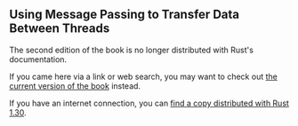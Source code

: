 ## Using Message Passing to Transfer Data Between Threads

The second edition of the book is no longer distributed with Rust's documentation.

If you came here via a link or web search, you may want to check out [the current
version of the book](../ch16-02-message-passing.md) instead.

If you have an internet connection, you can [find a copy distributed with
Rust
1.30](https://doc.rust-lang.org/1.30.0/book/second-edition/ch16-02-message-passing.html).